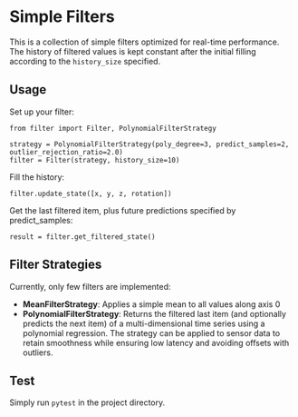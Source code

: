# Simple Filters

This is a collection of simple filters optimized for real-time performance. The history of filtered values is kept constant after the initial filling according to the ```history_size``` specified. 

## Usage

Set up your filter: 
```
from filter import Filter, PolynomialFilterStrategy

strategy = PolynomialFilterStrategy(poly_degree=3, predict_samples=2, outlier_rejection_ratio=2.0)
filter = Filter(strategy, history_size=10)
```

Fill the history: 
```
filter.update_state([x, y, z, rotation])
```

Get the last filtered item, plus future predictions specified by predict_samples: 
```
result = filter.get_filtered_state()
```

## Filter Strategies

Currently, only few filters are implemented: 
* **MeanFilterStrategy**: Applies a simple mean to all values along axis 0
* **PolynomialFilterStrategy**: Returns the filtered last item (and optionally predicts the next item) of a multi-dimensional time series using a polynomial regression. The strategy can be applied to sensor data to retain smoothness while ensuring low latency and avoiding offsets with outliers. 

## Test

Simply run ```pytest``` in the project directory. 